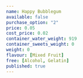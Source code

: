 ```yaml
---
name: Happy Bubblegum
available: false
purchase_option: "2"
price: 0.05
cost_price: 0.02
container_water_weight: 919
container_sweets_weight: 0
weight: 0
flavour: [Mixed Fruit]
free: [Alcohol, Gelatin]
published: true
---
```

